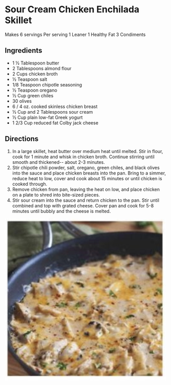# Sour Cream Chicken Enchilada Skillet

Makes 6 servings
Per serving
1 Leaner
1 Healthy Fat
3 Condiments

## Ingredients
* 1 ½ Tablespoon butter
* 2 Tablespoons almond flour
* 2 Cups chicken broth
* ½ Teaspoon salt
* 1/8 Teaspoon chipotle seasoning
* ½ Teaspoon oregano
* ½ Cup green chiles
* 30 olives
* 6 / 4 oz. cooked skinless chicken breast
* ½ Cup and 2 Tablespoons sour cream
* ½ Cup plain low-fat Greek yogurt
* 1 2/3 Cup reduced fat Colby jack cheese

## Directions
1. In a large skillet, heat butter over medium heat until melted. Stir in flour, cook for 1 minute and whisk in chicken broth. Continue stirring until smooth and thickened-- about 2-3 minutes.
2. Stir chipotle chili powder, salt, oregano, green chiles, and black olives into the sauce and place chicken breasts into the pan. Bring to a simmer, reduce heat to low, cover and cook about 15 minutes or until chicken is cooked through.
3. Remove chicken from pan, leaving the heat on low, and place chicken on a plate to shred into bite-sized pieces.
4. Stir sour cream into the sauce and return chicken to the pan. Stir until combined and top with grated cheese. Cover pan and cook for 5-8 minutes until bubbly and the cheese is melted.

![Sour Cream Chicken Enchilada Skillet](./Sour%20Cream%20Chicken%20Enchilada%20Skillet.jpeg)

